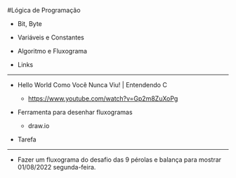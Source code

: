 #Lógica de Programação
- Bit, Byte
- Variáveis e Constantes
- Algoritmo e Fluxograma

- Links
------------------
- Hello World Como Você Nunca Viu! | Entendendo C
  - https://www.youtube.com/watch?v=Gp2m8ZuXoPg
- Ferramenta para desenhar fluxogramas
  - draw.io
  
- Tarefa
------------------
- Fazer um fluxograma do desafio das 9 pérolas e balança para mostrar 01/08/2022 segunda-feira.
